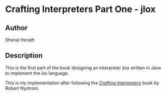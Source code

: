# Crafting Interpreters Part One - jlox

## Author

Shenal Herath

## Description

This is the first part of the book designing an interpreter jlox written in Java to implement the _lox_ language.

This is my implementation after following the [_Crafting Interpreters_](https://craftinginterpreters.com/) book by Robert Nystrom.
